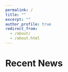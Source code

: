 ```yaml
---
permalink: /
title: ""
excerpt: ""
author_profile: true
redirect_from: 
  - /about/
  - /about.html
---
```


# Recent News 
